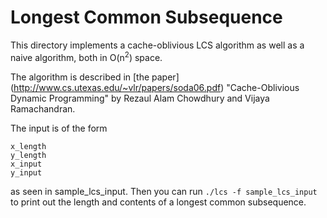 # Longest Common Subsequence

This directory implements a cache-oblivious LCS algorithm as well as a naive algorithm, both in O(n<sup>2</sup>) space.

The algorithm is described in [the paper] (http://www.cs.utexas.edu/~vlr/papers/soda06.pdf) "Cache-Oblivious Dynamic Programming" by Rezaul Alam Chowdhury and Vijaya Ramachandran. 

The input is of the form
```
x_length
y_length
x_input
y_input
```

as seen in sample_lcs_input. Then you can run `./lcs -f sample_lcs_input` to print out the length and contents of a longest common subsequence.